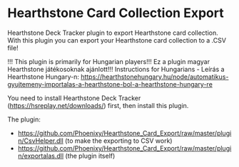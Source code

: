 # Hearthstone Card Collection Export
Hearthstone Deck Tracker plugin to export Hearthstone card collection.
With this plugin you can export your Hearthstone card collection to a .CSV file!

!!! This plugin is primarily for Hungarian players!!! Ez a plugin magyar Hearthstone játékosoknak ajánlott!!!
Instructions for Hungarians - Leírás a Hearthstone Hungary-n: https://hearthstonehungary.hu/node/automatikus-gyujtemeny-importalas-a-hearthstone-bol-a-hearthstone-hungary-re

You need to install Hearthstone Deck Tracker (https://hsreplay.net/downloads/) first, then install this plugin.

The plugin:
- https://github.com/Phoenixy/Hearthstone_Card_Export/raw/master/plugin/CsvHelper.dll (to make the exporting to CSV work)
- https://github.com/Phoenixy/Hearthstone_Card_Export/raw/master/plugin/exportalas.dll (the plugin itself)
